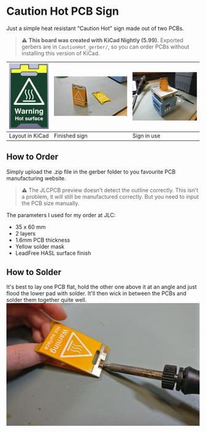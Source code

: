 # Caution Hot PCB Sign
Just a simple heat resistant "Caution Hot" sign made out of two PCBs.

> :warning: **This board was created with KiCad Nightly (5.99).** Exported gerbers are in `CautionHot_gerber/`, so you can order PCBs without installing this version of KiCad.

| ![Layout in KiCad](doc/PCB_screenshot.jpg) | ![Finished sign](doc/soldered_sign.jpg) | ![Sign in use](doc/sign_in_use.jpg) |
| ------------------------------------------ | --------------------------------------- | ----------------------------------- |
| Layout in KiCad                            | Finished sign                           | Sign in use                         |

## How to Order
Simply upload the .zip file in the gerber folder to you favourite PCB manufacturing website.  

> :warning: The JLCPCB preview doesn't detect the outline correctly. This isn't a problem, it will still be manufactured correctly. But you need to input the PCB size manually.

The parameters I used for my order at JLC:
- 35 x 60 mm
- 2 layers
- 1.6mm PCB thickness
- Yellow solder mask
- LeadFree HASL surface finish

## How to Solder
It's best to lay one PCB flat, hold the other one above it at an angle and just flood the lower pad with solder. It'll then wick in between the PCBs and solder them together quite well.
![How to solder the PCBs](doc/how_to_solder.jpg)